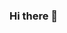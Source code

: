 ### Hi there 👋

<!--
**yantiq/yantiq** is a ✨ _special_ ✨ repository because its `README.md` (this file) appears on your GitHub profile.
Per aspera ad Astra
Here are some ideas to get you started:

- 🔭 I’m currently working on ...
- 🌱 I’m currently learning ...
- 👯 I’m looking to collaborate on ...
- 🤔 I’m looking for help with ...
- 💬 Ask me about ...
- 📫 How to reach me: ...
- 😄 Pronouns: ...
- ⚡ Fun fact: ...
-->
